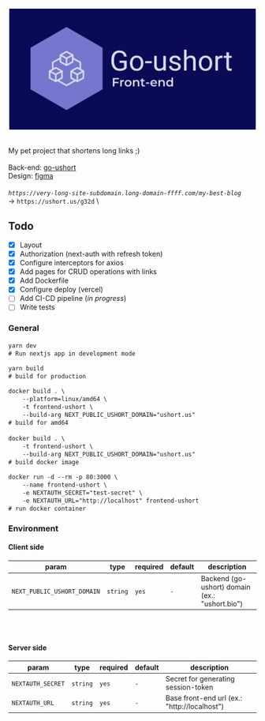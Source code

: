 <p align="center">
 <img src='assets/logo.jpg' width='500'>
</p>

<!-- [![CI-CD pipeline](https://github.com/WenzzyX/frontend-ushort/actions/workflows/ci-cd.production.yml/badge.svg)](https://github.com/WenzzyX/frontend-ushort/actions/workflows/ci-cd.production.yml) -->

&nbsp;\
My pet project that shortens long links ;)\
&nbsp;\
Back-end: [go-ushort](https://github.com/WenzzyX/go-ushort)\
Design: [figma](https://www.figma.com/community/file/1267929060708092881)
&nbsp;\
&nbsp;\
_`https://very-long-site-subdomain.long-domain-ffff.com/my-best-blog`_ \
-> `https://ushort.us/g32d` \

## Todo

- [x] Layout
- [x] Authorization (next-auth with refresh token)
- [x] Configure interceptors for axios
- [x] Add pages for CRUD operations with links
- [x] Add Dockerfile
- [x] Configure deploy (vercel)
- [ ] Add CI-CD pipeline (_in progress_)
- [ ] Write tests

### General

```shell
yarn dev
# Run nextjs app in development mode
```

```shell
yarn build
# build for production
```

```shell
docker build . \
	--platform=linux/amd64 \
	-t frontend-ushort \
	--build-arg NEXT_PUBLIC_USHORT_DOMAIN="ushort.us"
# build for amd64

docker build . \
	-t frontend-ushort \
	--build-arg NEXT_PUBLIC_USHORT_DOMAIN="ushort.us"
# build docker image
```

```shell
docker run -d --rm -p 80:3000 \
	--name frontend-ushort \
	-e NEXTAUTH_SECRET="test-secret" \
	-e NEXTAUTH_URL="http://localhost" frontend-ushort
# run docker container
```

### Environment

#### Client side

| param                       | type     | required | default | description                                    |
| --------------------------- | -------- | -------- | ------- | ---------------------------------------------- |
| `NEXT_PUBLIC_USHORT_DOMAIN` | `string` | `yes`    | `-`     | Backend (go-ushort) domain (ex.: "ushort.bio") |

&nbsp;\
&nbsp;

#### Server side

| param             | type     | required | default | description                                  |
| ----------------- | -------- | -------- | ------- | -------------------------------------------- |
| `NEXTAUTH_SECRET` | `string` | `yes`    | `-`     | Secret for generating session-token          |
| `NEXTAUTH_URL`    | `string` | `yes`    | `-`     | Base front-end url (ex.: "http://localhost") |
